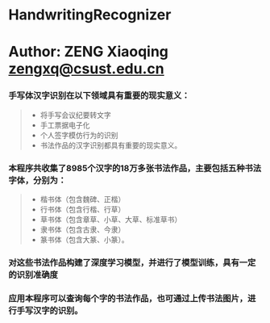 # HandwritingRecognizer
# Author: ZENG Xiaoqing <zengxq@csust.edu.cn>

### 手写体汉字识别在以下领域具有重要的现实意义：
> * 将手写会议纪要转文字
> * 手工票据电子化
> * 个人签字模仿行为的识别
> * 书法作品的汉字识别都具有重要的现实意义。
### 本程序共收集了8985个汉字的18万多张书法作品，主要包括五种书法字体，分别为：
> * 楷书体（包含魏碑、正楷）
> * 行书体（包含行楷、行草）
> * 草书体（包含章草、小草、大草、标准草书）
> * 隶书体（包含古隶、今隶）
> * 篆书体（包含大篆、小篆）。
### 对这些书法作品构建了深度学习模型，并进行了模型训练，具有一定的识别准确度
### 应用本程序可以查询每个字的书法作品，也可通过上传书法图片，进行手写汉字的识别。
